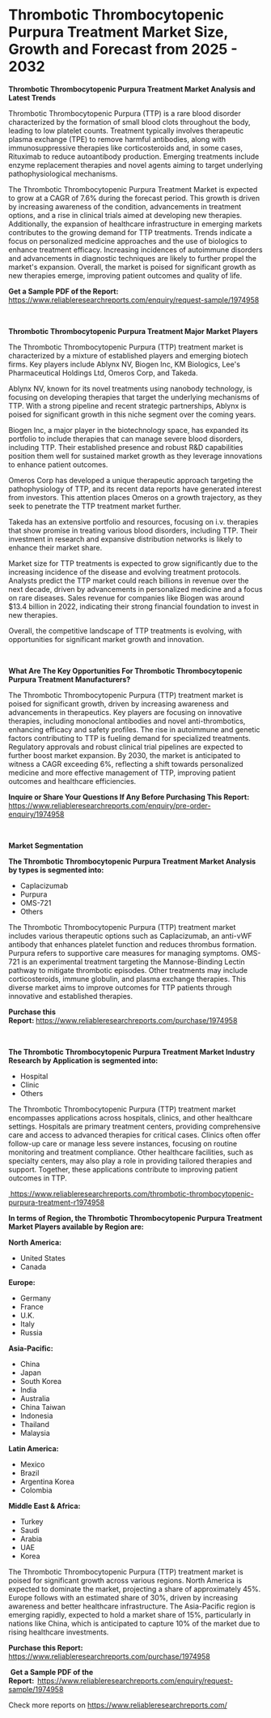 <p><h1>Thrombotic Thrombocytopenic Purpura Treatment Market Size, Growth and Forecast from 2025 - 2032</h1></p><p><strong>Thrombotic Thrombocytopenic Purpura Treatment Market Analysis and Latest Trends</strong></p>
<p><p>Thrombotic Thrombocytopenic Purpura (TTP) is a rare blood disorder characterized by the formation of small blood clots throughout the body, leading to low platelet counts. Treatment typically involves therapeutic plasma exchange (TPE) to remove harmful antibodies, along with immunosuppressive therapies like corticosteroids and, in some cases, Rituximab to reduce autoantibody production. Emerging treatments include enzyme replacement therapies and novel agents aiming to target underlying pathophysiological mechanisms.</p><p>The Thrombotic Thrombocytopenic Purpura Treatment Market is expected to grow at a CAGR of 7.6% during the forecast period. This growth is driven by increasing awareness of the condition, advancements in treatment options, and a rise in clinical trials aimed at developing new therapies. Additionally, the expansion of healthcare infrastructure in emerging markets contributes to the growing demand for TTP treatments. Trends indicate a focus on personalized medicine approaches and the use of biologics to enhance treatment efficacy. Increasing incidences of autoimmune disorders and advancements in diagnostic techniques are likely to further propel the market's expansion. Overall, the market is poised for significant growth as new therapies emerge, improving patient outcomes and quality of life.</p></p>
<p><strong>Get a Sample PDF of the Report:&nbsp;</strong> <a href="https://www.reliableresearchreports.com/enquiry/request-sample/1974958?utm_campaign=3124&utm_medium=2&utm_source=Github&utm_content=ia&utm_term=08032025&utm_id=thrombotic-thrombocytopenic-purpura-treatment">https://www.reliableresearchreports.com/enquiry/request-sample/1974958</a></p>
<p>&nbsp;</p>
<p><strong>Thrombotic Thrombocytopenic Purpura Treatment Major Market Players</strong></p>
<p><p>The Thrombotic Thrombocytopenic Purpura (TTP) treatment market is characterized by a mixture of established players and emerging biotech firms. Key players include Ablynx NV, Biogen Inc, KM Biologics, Lee's Pharmaceutical Holdings Ltd, Omeros Corp, and Takeda. </p><p>Ablynx NV, known for its novel treatments using nanobody technology, is focusing on developing therapies that target the underlying mechanisms of TTP. With a strong pipeline and recent strategic partnerships, Ablynx is poised for significant growth in this niche segment over the coming years. </p><p>Biogen Inc, a major player in the biotechnology space, has expanded its portfolio to include therapies that can manage severe blood disorders, including TTP. Their established presence and robust R&D capabilities position them well for sustained market growth as they leverage innovations to enhance patient outcomes.</p><p>Omeros Corp has developed a unique therapeutic approach targeting the pathophysiology of TTP, and its recent data reports have generated interest from investors. This attention places Omeros on a growth trajectory, as they seek to penetrate the TTP treatment market further.</p><p>Takeda has an extensive portfolio and resources, focusing on i.v. therapies that show promise in treating various blood disorders, including TTP. Their investment in research and expansive distribution networks is likely to enhance their market share. </p><p>Market size for TTP treatments is expected to grow significantly due to the increasing incidence of the disease and evolving treatment protocols. Analysts predict the TTP market could reach billions in revenue over the next decade, driven by advancements in personalized medicine and a focus on rare diseases. Sales revenue for companies like Biogen was around $13.4 billion in 2022, indicating their strong financial foundation to invest in new therapies. </p><p>Overall, the competitive landscape of TTP treatments is evolving, with opportunities for significant market growth and innovation.</p></p>
<p>&nbsp;</p>
<p><strong>What Are The Key Opportunities For Thrombotic Thrombocytopenic Purpura Treatment Manufacturers?</strong></p>
<p><p>The Thrombotic Thrombocytopenic Purpura (TTP) treatment market is poised for significant growth, driven by increasing awareness and advancements in therapeutics. Key players are focusing on innovative therapies, including monoclonal antibodies and novel anti-thrombotics, enhancing efficacy and safety profiles. The rise in autoimmune and genetic factors contributing to TTP is fueling demand for specialized treatments. Regulatory approvals and robust clinical trial pipelines are expected to further boost market expansion. By 2030, the market is anticipated to witness a CAGR exceeding 6%, reflecting a shift towards personalized medicine and more effective management of TTP, improving patient outcomes and healthcare efficiencies.</p></p>
<p><strong>Inquire or Share Your Questions If Any Before Purchasing This Report:</strong> <a href="https://www.reliableresearchreports.com/enquiry/pre-order-enquiry/1974958?utm_campaign=3124&utm_medium=2&utm_source=Github&utm_content=ia&utm_term=08032025&utm_id=thrombotic-thrombocytopenic-purpura-treatment">https://www.reliableresearchreports.com/enquiry/pre-order-enquiry/1974958</a></p>
<p>&nbsp;</p>
<p><strong>Market Segmentation</strong></p>
<p><strong>The Thrombotic Thrombocytopenic Purpura Treatment Market Analysis by types is segmented into:</strong></p>
<p><ul><li>Caplacizumab</li><li>Purpura</li><li>OMS-721</li><li>Others</li></ul></p>
<p><p>The Thrombotic Thrombocytopenic Purpura (TTP) treatment market includes various therapeutic options such as Caplacizumab, an anti-vWF antibody that enhances platelet function and reduces thrombus formation. Purpura refers to supportive care measures for managing symptoms. OMS-721 is an experimental treatment targeting the Mannose-Binding Lectin pathway to mitigate thrombotic episodes. Other treatments may include corticosteroids, immune globulin, and plasma exchange therapies. This diverse market aims to improve outcomes for TTP patients through innovative and established therapies.</p></p>
<p><strong>Purchase this Report:&nbsp;</strong><a href="https://www.reliableresearchreports.com/purchase/1974958?utm_campaign=3124&utm_medium=2&utm_source=Github&utm_content=ia&utm_term=08032025&utm_id=thrombotic-thrombocytopenic-purpura-treatment">https://www.reliableresearchreports.com/purchase/1974958</a></p>
<p>&nbsp;</p>
<p><strong>The Thrombotic Thrombocytopenic Purpura Treatment Market Industry Research by Application is segmented into:</strong></p>
<p><ul><li>Hospital</li><li>Clinic</li><li>Others</li></ul></p>
<p><p>The Thrombotic Thrombocytopenic Purpura (TTP) treatment market encompasses applications across hospitals, clinics, and other healthcare settings. Hospitals are primary treatment centers, providing comprehensive care and access to advanced therapies for critical cases. Clinics often offer follow-up care or manage less severe instances, focusing on routine monitoring and treatment compliance. Other healthcare facilities, such as specialty centers, may also play a role in providing tailored therapies and support. Together, these applications contribute to improving patient outcomes in TTP.</p></p>
<p><a href="https://www.reliableresearchreports.com/thrombotic-thrombocytopenic-purpura-treatment-r1974958?utm_campaign=3124&utm_medium=2&utm_source=Github&utm_content=ia&utm_term=08032025&utm_id=thrombotic-thrombocytopenic-purpura-treatment">&nbsp;https://www.reliableresearchreports.com/thrombotic-thrombocytopenic-purpura-treatment-r1974958</a></p>
<p><strong>In terms of Region, the Thrombotic Thrombocytopenic Purpura Treatment Market Players available by Region are:</strong></p>
<p>
    <p> <strong> North America: </strong>
        <ul>
            <li>United States</li>
            <li>Canada</li>
        </ul>
        </p> 
    <p> <strong> Europe: </strong>
        <ul>
            <li>Germany</li>
            <li>France</li>
            <li>U.K.</li>
            <li>Italy</li>
            <li>Russia</li>
        </ul>
        </p> 
    <p> <strong> Asia-Pacific: </strong>
        <ul>
            <li>China</li>
            <li>Japan</li>
            <li>South Korea</li>
            <li>India</li>
            <li>Australia</li>
            <li>China Taiwan</li>
            <li>Indonesia</li>
            <li>Thailand</li>
            <li>Malaysia</li>
        </ul>
        </p> 
    <p> <strong> Latin America: </strong>
        <ul>
            <li>Mexico</li>
            <li>Brazil</li>
            <li>Argentina Korea</li>
            <li>Colombia</li>
        </ul>
        </p> 
    <p> <strong> Middle East & Africa: </strong>
        <ul>
            <li>Turkey</li>
            <li>Saudi</li>
            <li>Arabia</li>
            <li>UAE</li>
            <li>Korea</li>
        </ul>
    </p>
    </p>
<p><p>The Thrombotic Thrombocytopenic Purpura (TTP) treatment market is poised for significant growth across various regions. North America is expected to dominate the market, projecting a share of approximately 45%. Europe follows with an estimated share of 30%, driven by increasing awareness and better healthcare infrastructure. The Asia-Pacific region is emerging rapidly, expected to hold a market share of 15%, particularly in nations like China, which is anticipated to capture 10% of the market due to rising healthcare investments.</p></p>
<p><strong>Purchase this Report: </strong><a href="https://www.reliableresearchreports.com/purchase/1974958?utm_campaign=3124&utm_medium=2&utm_source=Github&utm_content=ia&utm_term=08032025&utm_id=thrombotic-thrombocytopenic-purpura-treatment">https://www.reliableresearchreports.com/purchase/1974958</a></p>
<p>&nbsp;<strong>Get a Sample PDF of the Report:&nbsp;&nbsp;</strong><a href="https://www.reliableresearchreports.com/enquiry/request-sample/1974958?utm_campaign=3124&utm_medium=2&utm_source=Github&utm_content=ia&utm_term=08032025&utm_id=thrombotic-thrombocytopenic-purpura-treatment">https://www.reliableresearchreports.com/enquiry/request-sample/1974958</a></p>
<p><strong></strong></p>
<p>Check more reports on <a href="https://www.reliableresearchreports.com/?utm_campaign=3124&utm_medium=2&utm_source=Github&utm_content=ia&utm_term=08032025&utm_id=thrombotic-thrombocytopenic-purpura-treatment">https://www.reliableresearchreports.com/</a></p>